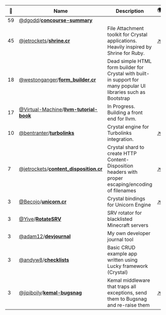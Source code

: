 |:star2: | Name | Description | 🌍|
|---|---|---|---|
|59|[@dgodd](https://github.com/dgodd)/[**concourse-summary**](https://github.com/dgodd/concourse-summary)|||
|45|[@jetrockets](https://github.com/jetrockets)/[**shrine.cr**](https://github.com/jetrockets/shrine.cr)|File Attachment toolkit for Crystal applications. Heavily inspired by Shrine for Ruby.|[:arrow_upper_right:](https://jetrockets.github.io/shrine.cr/)|
|18|[@westonganger](https://github.com/westonganger)/[**form_builder.cr**](https://github.com/westonganger/form_builder.cr)|Dead simple HTML form builder for Crystal with built-in support for many popular UI libraries such as Bootstrap||
|17|[@Virtual-Machine](https://github.com/Virtual-Machine)/[**llvm-tutorial-book**](https://github.com/Virtual-Machine/llvm-tutorial-book)|In Progress. Building a front end for llvm.||
|10|[@bentranter](https://github.com/bentranter)/[**turbolinks**](https://github.com/bentranter/turbolinks)|Crystal engine for Turbolinks integration.|[:arrow_upper_right:](https://bentranter.github.io/turbolinks/)|
|7|[@jetrockets](https://github.com/jetrockets)/[**content_disposition.cr**](https://github.com/jetrockets/content_disposition.cr)|Crystal shard to create HTTP Content-Disposition headers with proper escaping/encoding of filenames|[:arrow_upper_right:](https://jetrockets.github.io/content_disposition.cr/)|
|3|[@Becojo](https://github.com/Becojo)/[**unicorn.cr**](https://github.com/Becojo/unicorn.cr)|Crystal bindings for Unicorn Engine|[:arrow_upper_right:](https://bcj.io/unicorn.cr/)|
|3|[@Yive](https://github.com/Yive)/[**RotateSRV**](https://github.com/Yive/RotateSRV)|SRV rotator for blacklisted Minecraft servers||
|3|[@adam12](https://github.com/adam12)/[**devjournal**](https://github.com/adam12/devjournal)|My own developer journal tool||
|3|[@andyw8](https://github.com/andyw8)/[**checklists**](https://github.com/andyw8/checklists)|Basic CRUD example app written using Lucky framework (Crystal)||
|3|[@jipiboily](https://github.com/jipiboily)/[**kemal-bugsnag**](https://github.com/jipiboily/kemal-bugsnag)|Kemal middleware that traps all exceptions, send them to Bugsnag and re-raise them|[:arrow_upper_right:](http://jipiboily.com/)|

